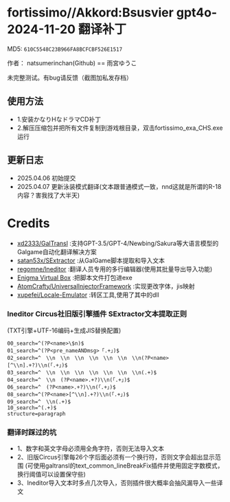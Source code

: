 # fortissimo//Akkord:Bsusvier gpt4o-2024-11-20 翻译补丁

MD5: `610C5548C23B966FA8BCFCBF526E1517`

作者： natsumerinchan(Github) == 雨宮ゆうこ

未完整测试。有bug请反馈（截图加私发存档）

## 使用方法
- 1.安装かなりHなドラマCD补丁
- 2.解压压缩包并把所有文件复制到游戏根目录，双击fortissimo_exa_CHS.exe运行

## 更新日志
- 2025.04.06 初始提交
- 2025.04.07 更新泳装模式翻译(文本跟普通模式一致，nnd这就是所谓的R-18内容？害我找了大半天)

# Credits

- [xd2333/GalTransl](https://github.com/xd2333/GalTransl.git) :支持GPT-3.5/GPT-4/Newbing/Sakura等大语言模型的Galgame自动化翻译解决方案
- [satan53x/SExtractor](https://github.com/satan53x/SExtractor.git) :从GalGame脚本提取和导入文本
- [regomne/lneditor](https://github.com/regomne/lneditor.git) :翻译人员专用的多行编辑器(使用其批量导出导入功能)
- [Enigma Virtual Box](https://enigmaprotector.com/assets/files/enigmavb.exe) :把脚本文件打包进exe
- [AtomCrafty/UniversalInjectorFramework](https://github.com/AtomCrafty/UniversalInjectorFramework.git) :实现更改字体，jis映射
- [xupefei/Locale-Emulator](https://github.com/xupefei/Locale-Emulator.git) :转区工具,使用了其中的dll

### lneditor Circus社旧版引擎插件 SExtractor文本提取正则
(TXT引擎+UTF-16编码+生成JIS替换配置)
```
00_search=^(?P<name>\$n)$
01_search=^(?P<pre_nameANDmsg>「.+」)$
02_search=^　\\n　\\n　\\n　\\n　\\n　\\n　\\n(?P<name>[^\\n].+?)\\n(「.+」)$
03_search=^　\\n　\\n　\\n　\\n　\\n　\\n　\\n(.+)$
04_search=^　\\n　(?P<name>.+?)\\n(「.+」)$
06_search=^　(?P<name>.+?)\\n(「.+」)$
08_search=^(?P<name>[^\\n].+?)\\n(「.+」)$
09_search=^　\\n(.+)$
10_search=^(.+)$
structure=paragraph
```

### 翻译时踩过的坑
- 1、数字和英文字母必须用全角字符，否则无法导入文本
- 2、旧版Circus引擎每26个字后面必须有一个换行符，否则文字会超出显示范围
(可使用galtransl的text_common_lineBreakFix插件并使用固定字数模式，换行阈值可以设置保守些)
- 3、lneditor导入文本时多点几次导入，否则插件很大概率会抽风漏导入一些译文
